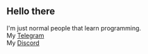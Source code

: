 ## Hello there

I'm just normal people that learn programming.\
My [Telegram](https://t.me/ElashXander)\
My [Discord](https://discordapp.com/users/506212044152897546)
